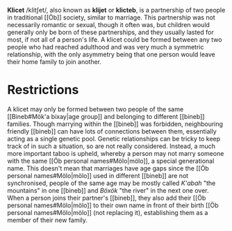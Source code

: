 **Klicet** /klitʃet/, also known as **klijet** or **klicteb**, is a partnership of two people in traditional [[Öb]] society, similar to marriage. This partnership was not necessarily romantic or sexual, though it often was, but children would generally only be born of these partnerships, and they usually lasted for most, if not all of a person's life. A klicet could be formed between any two people who had reached adulthood and was very much a symmetric relationship, with the only asymmetry being that one person would leave their home family to join another.
# Restrictions
A klicet may only be formed between two people of the same [[Bineb#Mök'a bixay|age group]] and belonging to different [[bineb]] families. Though marrying within the [[bineb]] was forbidden, neighbouring friendly [[bineb]] can have lots of connections between them, essentially acting as a single genetic pool. Genetic relationships can be tricky to keep track of in such a situation, so are not really considered. Instead, a much more important taboo is upheld, whereby a person may not marry someone with the same [[Öb personal names#Mölo|mölo]], a special generational name. This doesn't mean that marriages have age gaps since the [[Öb personal names#Mölo|mölo]] used in different [[bineb]] are not synchronised, people of the same age may be mostly called *K'abah* "the mountains" in one [[bineb]] and *Böxök* "the river" in the next one over. When a person joins their partner's [[bineb]], they also add their [[Öb personal names#Mölo|mölo]] to their own name in front of their birth [[Öb personal names#Mölo|mölo]] (not replacing it), establishing them as a member of their new family.